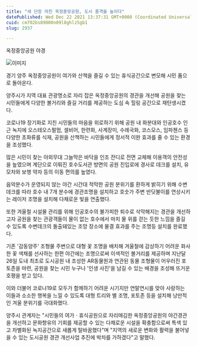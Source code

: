 ```yaml
---
title: "새 단장 마친 옥정중앙공원, 도시 품격을 높이다"
datePublished: Wed Dec 22 2021 13:37:31 GMT+0000 (Coordinated Universal Time)
cuid: cm702bs89000n09l8ghlz5gb1
slug: 2937

---
```



옥정중앙공원 야경

![이미지](https://cdn.hashnode.com/res/hashnode/image/upload/v1739252994139/4029bd90-6cf8-4c48-b576-344eeacd13af.jpeg)

경기 양주 옥정중앙공원이 여가와 산책을 즐길 수 있는 휴식공간으로 변모해 시민 품으로 돌아온다.

양주시가 지역 대표 관광명소로 자리 잡은 옥정중앙공원의 경관을 개선해 공원을 찾는 시민들에게 다양한 볼거리와 즐길 거리를 제공하는 도심 속 힐링 공간으로 재탄생시켰다.

코로나19 장기화로 지친 시민들의 마음을 위로하기 위해 공원 내 화분대와 인공호수 인근 녹지에 오스테오스펄멈, 셀비어, 한련화, 사계장미, 수례국화, 코스모스, 임파첸스 등 다양한 초화류를 식재, 공원을 산책하는 시민들에게 정서적 이완 효과를 줄 수 있는 환경을 조성했다.

많은 시민이 찾는 야외무대 그늘막은 바닥을 인조 잔디로 전면 교체해 이용객의 안전성을 높였으며 계단으로 이뤄진 호수도서관 방면의 공원 진입로에 경사로 데크를 설치, 유모차와 보행 약자 등의 이동 편의를 높였다.

음악분수가 운영되지 않는 야간 시간대 적막한 공원 분위기를 환하게 밝히기 위해 수변데크를 따라 호수 내 7개 분수에 경관조명을 설치하고 호숫가 주변 반딧불이를 연상시키는 레이저 조명을 설치해 다채로운 빛을 연출했다.

또한 겨울철 시설물 관리를 위해 인공호수의 불가피한 퇴수로 삭막해지는 경관을 개선하고자 공원을 찾는 관광객들이 물이 없는 호수에서 마치 물 위를 걷는 듯한 느낌을 즐길 수 있도록 수변데크의 돌출돼있는 조망 장소에 물결 효과를 주는 조명등 설치를 완료했다.

기존 '감동양주' 조형물 주변으로 대형 꽃 조명을 배치해 겨울철에 감상하기 어려운 화사한 꽃 색채를 선사하는 한편 야간에는 조명으로써 이색적인 볼거리를 제공하며 지난달 26일 도내 최초로 도시공원 내 조성한 AR동물원과 연관된 동물 조형물이 어우러진 포토존을 마련, 공원을 찾는 시민 누구나 '인생 사진'을 남길 수 있는 배경을 조성해 뜨거운 호평을 받고 있다.

이와 더불어 코로나19로 모두가 함께하기 어려운 시기지만 연말연시를 맞아 사랑하는 이들과 소소한 행복을 느낄 수 있도록 대형 트리와 별 조명, 포토존 등을 설치해 낭만적인 겨울 분위기를 극대화했다.

양주시 관계자는 "시민들의 여가ㆍ휴식공원으로 자리매김한 옥정중앙공원의 야간경관을 개선하고 문화향유의 기회를 제공할 수 있는 다채로운 시설을 확충함으로써 특색 있고 차별화된 녹지공간으로 새롭게 탈바꿈했다"며 "지역의 새로운 변화와 활력을 불어넣을 수 있는 도시공원 경관 개선사업 추진에 박차를 가하겠다"고 말했다.